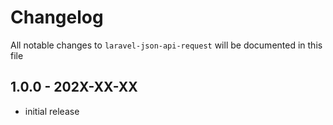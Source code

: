 # Changelog

All notable changes to `laravel-json-api-request` will be documented in this file

## 1.0.0 - 202X-XX-XX

- initial release
